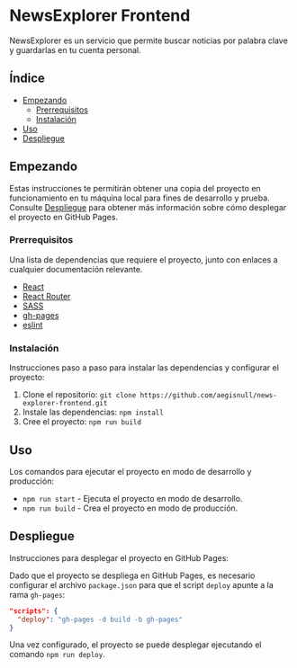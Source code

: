 # NewsExplorer Frontend

NewsExplorer es un servicio que permite buscar noticias por palabra clave y guardarlas en tu cuenta personal.

## Índice

- [Empezando](#empezando)
  - [Prerrequisitos](#prerrequisitos)
  - [Instalación](#instalación)
- [Uso](#uso)
- [Despliegue](#despliegue)

## Empezando

Estas instrucciones te permitirán obtener una copia del proyecto en funcionamiento en tu máquina local para fines de desarrollo y prueba. Consulte [Despliegue](#despliegue) para obtener más información sobre cómo desplegar el proyecto en GitHub Pages.

### Prerrequisitos

Una lista de dependencias que requiere el proyecto, junto con enlaces a cualquier documentación relevante.

- [React](https://reactjs.org/)
- [React Router](https://reacttraining.com/react-router/web/guides/quick-start)
- [SASS](https://sass-lang.com/)
- [gh-pages](https://www.npmjs.com/package/gh-pages)
- [eslint](https://eslint.org/)

### Instalación

Instrucciones paso a paso para instalar las dependencias y configurar el proyecto:

1. Clone el repositorio: `git clone https://github.com/aegisnull/news-explorer-frontend.git`
2. Instale las dependencias: `npm install`
3. Cree el proyecto: `npm run build`

## Uso

Los comandos para ejecutar el proyecto en modo de desarrollo y producción:

- `npm run start` - Ejecuta el proyecto en modo de desarrollo.
- `npm run build` - Crea el proyecto en modo de producción.

## Despliegue

Instrucciones para desplegar el proyecto en GitHub Pages:

Dado que el proyecto se despliega en GitHub Pages, es necesario configurar el archivo `package.json` para que el script `deploy` apunte a la rama `gh-pages`:

```json
"scripts": {
  "deploy": "gh-pages -d build -b gh-pages"
}
```

Una vez configurado, el proyecto se puede desplegar ejecutando el comando `npm run deploy`.
